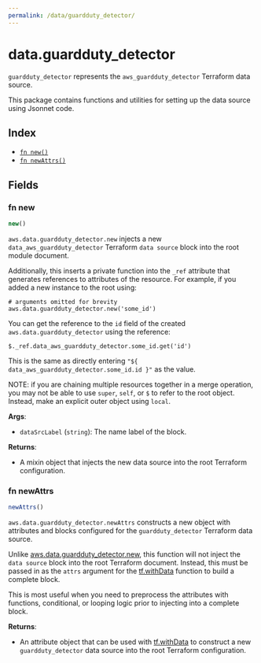 ```yaml
---
permalink: /data/guardduty_detector/
---
```


# data.guardduty_detector

`guardduty_detector` represents the `aws_guardduty_detector` Terraform data source.



This package contains functions and utilities for setting up the data source using Jsonnet code.


## Index

* [`fn new()`](#fn-new)
* [`fn newAttrs()`](#fn-newattrs)

## Fields

### fn new

```ts
new()
```


`aws.data.guardduty_detector.new` injects a new `data_aws_guardduty_detector` Terraform `data source`
block into the root module document.

Additionally, this inserts a private function into the `_ref` attribute that generates references to attributes of the
resource. For example, if you added a new instance to the root using:

    # arguments omitted for brevity
    aws.data.guardduty_detector.new('some_id')

You can get the reference to the `id` field of the created `aws.data.guardduty_detector` using the reference:

    $._ref.data_aws_guardduty_detector.some_id.get('id')

This is the same as directly entering `"${ data_aws_guardduty_detector.some_id.id }"` as the value.

NOTE: if you are chaining multiple resources together in a merge operation, you may not be able to use `super`, `self`,
or `$` to refer to the root object. Instead, make an explicit outer object using `local`.

**Args**:
  - `dataSrcLabel` (`string`): The name label of the block.

**Returns**:
- A mixin object that injects the new data source into the root Terraform configuration.


### fn newAttrs

```ts
newAttrs()
```


`aws.data.guardduty_detector.newAttrs` constructs a new object with attributes and blocks configured for the `guardduty_detector`
Terraform data source.

Unlike [aws.data.guardduty_detector.new](#fn-guardduty_detectornew), this function will not inject the `data source`
block into the root Terraform document. Instead, this must be passed in as the `attrs` argument for the
[tf.withData](https://github.com/tf-libsonnet/core/tree/main/docs#fn-withdata) function to build a complete block.

This is most useful when you need to preprocess the attributes with functions, conditional, or looping logic prior to
injecting into a complete block.

**Returns**:
  - An attribute object that can be used with [tf.withData](https://github.com/tf-libsonnet/core/tree/main/docs#fn-withdata) to construct a new `guardduty_detector` data source into the root Terraform configuration.

